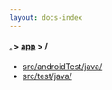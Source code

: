 ```yaml
---
layout: docs-index
---
```

#### [.](./../index) > [app](./index) > **/**

- [src/androidTest/java/](src/androidTest/java/)
- [src/test/java/](src/test/java/)
